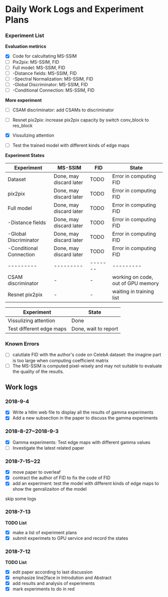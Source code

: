 # Daily Work Logs and Experiment Plans

### Experiment List
**Evaluation metirics**
- [x] Code for calcultating MS-SSIM
- [ ] Pix2pix: MS-SSIM, FID
- [ ] Full model: MS-SSIM, FID
- [ ] -Distance fields: MS-SSIM, FID
- [ ] -Spectral Normalization: MS-SSIM, FID
- [ ] -Global Discriminator: MS-SSIM, FID
- [ ] -Conditional Connection: MS-SSIM, FID

**More experiment**
- [ ] CSAM discriminator: add CSAMs to discriminator
- [ ] Resnet pix2pix: increase pix2pix capacity by switch conv_block to res_block
- [x] Vissulizing attention
- [ ] Test the trained model with different kinds of edge maps


**Experiment States**

Experiment                  | MS-SSIM   | FID   | State                             |
---------                   | --------- |-------|---------                          |
Dataset                     | Done, may discard later | TODO     | Error in computing FID |
pix2pix                     | Done, may discard later | TODO     | Error in computing FID |
Full model                  | Done, may discard later | TODO     | Error in computing FID |
-Distance fields            | Done, may discard later | TODO     | Error in computing FID |
-Global Discriminator       | Done, may discard later | TODO     | Error in computing FID |
-Conditional Connection     | Done, may discard later | TODO     | Error in computing FID |
---------                   | --------- |-------| ---------                         |
CSAM discriminator          | -         | -     | working on code, out of GPU memory|
Resnet pix2pix              | -         | -     | waiting in training list          |

Experiment                  | State                             |
---------                   |---------                          |
Vissulizing attention       | Done                              |
Test different edge maps    | Done, wait to report              |



### Known Errors
- [ ] calutlate FID with the author's code on CelebA dataset: the imagine part is too large when computing coefficient matrix
- [ ] The MS-SSIM is computed pixel-wisely and may not suitable to evaluate the quality of the resutls.

## Work logs
### 2018-9-4
- [x] Write a htlm web file to display all the results of gamma experiments
- [x] Add a new subsection in the paper to discuss the gamma experiments

### 2018-8-27~2018-9-3
- [x] Gamma experiments: Test edge maps with different gamma values
- [ ] Investigate the latest related paper

### 2018-7-15~22
- [x] move paper to overleaf
- [x] contract the author of FID to fix the code of FID
- [x] add an experiment: test the model with different kinds of edge maps to show the genralizaiton of the model

skip some logs

### 2018-7-13
**TODO List**

- [x] make a list of experiment plans
- [x] submit experimets to GPU service and record the states
### 2018-7-12
**TODO List**

- [x] edit paper according to last discussion
- [x] emphasize line2face in Introdution and Abstract
- [x] add results and analysis of experiments
- [x] mark experiments to do in red
